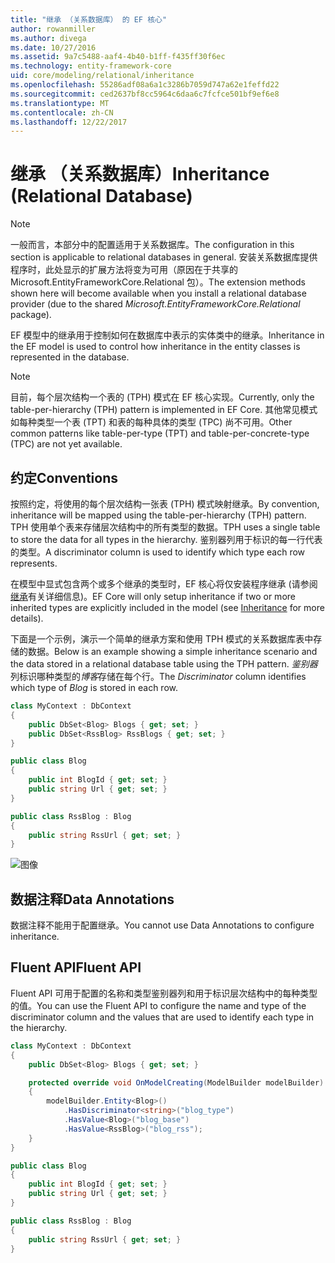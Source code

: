 ```yaml
---
title: "继承 （关系数据库） 的 EF 核心"
author: rowanmiller
ms.author: divega
ms.date: 10/27/2016
ms.assetid: 9a7c5488-aaf4-4b40-b1ff-f435ff30f6ec
ms.technology: entity-framework-core
uid: core/modeling/relational/inheritance
ms.openlocfilehash: 55286adf08a6a1c3286b7059d747a62e1feffd22
ms.sourcegitcommit: ced2637bf8cc5964c6daa6c7fcfce501bf9ef6e8
ms.translationtype: MT
ms.contentlocale: zh-CN
ms.lasthandoff: 12/22/2017
---
```

# <a name="inheritance-relational-database"></a><span data-ttu-id="c66d9-102">继承 （关系数据库）</span><span class="sxs-lookup"><span data-stu-id="c66d9-102">Inheritance (Relational Database)</span></span>

> [!NOTE]  
> <span data-ttu-id="c66d9-103">一般而言，本部分中的配置适用于关系数据库。</span><span class="sxs-lookup"><span data-stu-id="c66d9-103">The configuration in this section is applicable to relational databases in general.</span></span> <span data-ttu-id="c66d9-104">安装关系数据库提供程序时，此处显示的扩展方法将变为可用（原因在于共享的 Microsoft.EntityFrameworkCore.Relational 包）。</span><span class="sxs-lookup"><span data-stu-id="c66d9-104">The extension methods shown here will become available when you install a relational database provider (due to the shared *Microsoft.EntityFrameworkCore.Relational* package).</span></span>

<span data-ttu-id="c66d9-105">EF 模型中的继承用于控制如何在数据库中表示的实体类中的继承。</span><span class="sxs-lookup"><span data-stu-id="c66d9-105">Inheritance in the EF model is used to control how inheritance in the entity classes is represented in the database.</span></span>

> [!NOTE]  
> <span data-ttu-id="c66d9-106">目前，每个层次结构一个表的 (TPH) 模式在 EF 核心实现。</span><span class="sxs-lookup"><span data-stu-id="c66d9-106">Currently, only the table-per-hierarchy (TPH) pattern is implemented in EF Core.</span></span> <span data-ttu-id="c66d9-107">其他常见模式如每种类型一个表 (TPT) 和表的每种具体的类型 (TPC) 尚不可用。</span><span class="sxs-lookup"><span data-stu-id="c66d9-107">Other common patterns like table-per-type (TPT) and table-per-concrete-type (TPC) are not yet available.</span></span>

## <a name="conventions"></a><span data-ttu-id="c66d9-108">约定</span><span class="sxs-lookup"><span data-stu-id="c66d9-108">Conventions</span></span>

<span data-ttu-id="c66d9-109">按照约定，将使用的每个层次结构一张表 (TPH) 模式映射继承。</span><span class="sxs-lookup"><span data-stu-id="c66d9-109">By convention, inheritance will be mapped using the table-per-hierarchy (TPH) pattern.</span></span> <span data-ttu-id="c66d9-110">TPH 使用单个表来存储层次结构中的所有类型的数据。</span><span class="sxs-lookup"><span data-stu-id="c66d9-110">TPH uses a single table to store the data for all types in the hierarchy.</span></span> <span data-ttu-id="c66d9-111">鉴别器列用于标识的每一行代表的类型。</span><span class="sxs-lookup"><span data-stu-id="c66d9-111">A discriminator column is used to identify which type each row represents.</span></span>

<span data-ttu-id="c66d9-112">在模型中显式包含两个或多个继承的类型时，EF 核心将仅安装程序继承 (请参阅[继承](../inheritance.md)有关详细信息)。</span><span class="sxs-lookup"><span data-stu-id="c66d9-112">EF Core will only setup inheritance if two or more inherited types are explicitly included in the model (see [Inheritance](../inheritance.md) for more details).</span></span>

<span data-ttu-id="c66d9-113">下面是一个示例，演示一个简单的继承方案和使用 TPH 模式的关系数据库表中存储的数据。</span><span class="sxs-lookup"><span data-stu-id="c66d9-113">Below is an example showing a simple inheritance scenario and the data stored in a relational database table using the TPH pattern.</span></span> <span data-ttu-id="c66d9-114">*鉴别器*列标识哪种类型的*博客*存储在每个行。</span><span class="sxs-lookup"><span data-stu-id="c66d9-114">The *Discriminator* column identifies which type of *Blog* is stored in each row.</span></span>

<!-- [!code-csharp[Main](samples/core/relational/Modeling/Conventions/Samples/InheritanceDbSets.cs)] -->
``` csharp
class MyContext : DbContext
{
    public DbSet<Blog> Blogs { get; set; }
    public DbSet<RssBlog> RssBlogs { get; set; }
}

public class Blog
{
    public int BlogId { get; set; }
    public string Url { get; set; }
}

public class RssBlog : Blog
{
    public string RssUrl { get; set; }
}
```

![图像](_static/inheritance-tph-data.png)

## <a name="data-annotations"></a><span data-ttu-id="c66d9-116">数据注释</span><span class="sxs-lookup"><span data-stu-id="c66d9-116">Data Annotations</span></span>

<span data-ttu-id="c66d9-117">数据注释不能用于配置继承。</span><span class="sxs-lookup"><span data-stu-id="c66d9-117">You cannot use Data Annotations to configure inheritance.</span></span>

## <a name="fluent-api"></a><span data-ttu-id="c66d9-118">Fluent API</span><span class="sxs-lookup"><span data-stu-id="c66d9-118">Fluent API</span></span>

<span data-ttu-id="c66d9-119">Fluent API 可用于配置的名称和类型鉴别器列和用于标识层次结构中的每种类型的值。</span><span class="sxs-lookup"><span data-stu-id="c66d9-119">You can use the Fluent API to configure the name and type of the discriminator column and the values that are used to identify each type in the hierarchy.</span></span>

<!-- [!code-csharp[Main](samples/core/relational/Modeling/FluentAPI/Samples/InheritanceTPHDiscriminator.cs?highlight=7,8,9,10)] -->
``` csharp
class MyContext : DbContext
{
    public DbSet<Blog> Blogs { get; set; }

    protected override void OnModelCreating(ModelBuilder modelBuilder)
    {
        modelBuilder.Entity<Blog>()
            .HasDiscriminator<string>("blog_type")
            .HasValue<Blog>("blog_base")
            .HasValue<RssBlog>("blog_rss");
    }
}

public class Blog
{
    public int BlogId { get; set; }
    public string Url { get; set; }
}

public class RssBlog : Blog
{
    public string RssUrl { get; set; }
}
```
